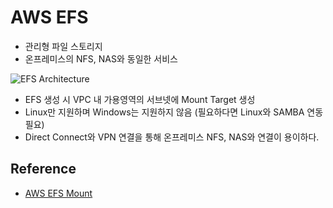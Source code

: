 # AWS EFS

- 관리형 파일 스토리지
- 온프레미스의 NFS, NAS와 동일한 서비스

![EFS Architecture](https://docs.aws.amazon.com/ko_kr/efs/latest/ug/images/efs-ec2-how-it-works-Regional.png)

- EFS 생성 시 VPC 내 가용영역의 서브넷에 Mount Target 생성
- Linux만 지원하며 Windows는 지원하지 않음 (필요하다면 Linux와 SAMBA 연동 필요)
- Direct Connect와 VPN 연결을 통해 온프레미스 NFS, NAS와 연결이 용이하다.

## Reference

- [AWS EFS Mount](https://docs.aws.amazon.com/ko_kr/efs/latest/ug/accessing-fs.html)
